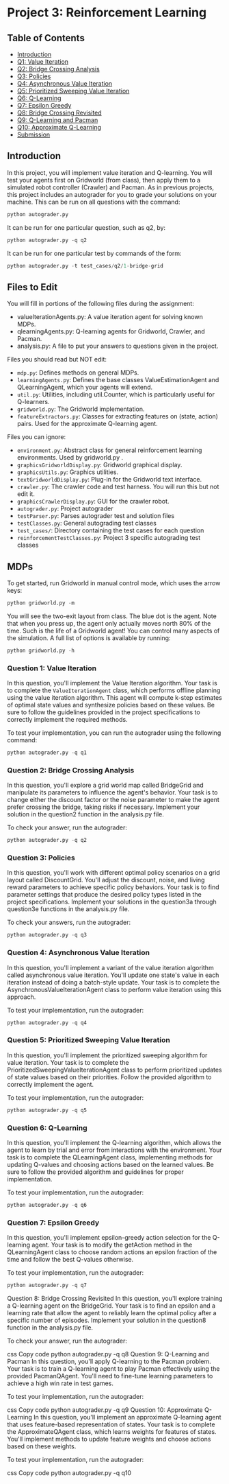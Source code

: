 # Project 3: Reinforcement Learning

## Table of Contents
- [Introduction](#introduction)
- [Q1: Value Iteration](#q1-value-iteration)
- [Q2: Bridge Crossing Analysis](#q2-bridge-crossing-analysis)
- [Q3: Policies](#q3-policies)
- [Q4: Asynchronous Value Iteration](#q4-asynchronous-value-iteration)
- [Q5: Prioritized Sweeping Value Iteration](#q5-prioritized-sweeping-value-iteration)
- [Q6: Q-Learning](#q6-q-learning)
- [Q7: Epsilon Greedy](#q7-epsilon-greedy)
- [Q8: Bridge Crossing Revisited](#q8-bridge-crossing-revisited)
- [Q9: Q-Learning and Pacman](#q9-q-learning-and-pacman)
- [Q10: Approximate Q-Learning](#q10-approximate-q-learning)
- [Submission](#submission)

## Introduction
In this project, you will implement value iteration and Q-learning. You will test your agents first on Gridworld (from class), then apply them to a simulated robot controller (Crawler) and Pacman.
As in previous projects, this project includes an autograder for you to grade your solutions on your machine. This can be run on all questions with the command:
```python
python autograder.py
```

It can be run for one particular question, such as q2, by:
```python
python autograder.py -q q2
```

It can be run for one particular test by commands of the form:
```python
python autograder.py -t test_cases/q2/1-bridge-grid
```

## Files to Edit
You will fill in portions of the following files during the assignment:
- valueIterationAgents.py: A value iteration agent for solving known MDPs.
- qlearningAgents.py: Q-learning agents for Gridworld, Crawler, and Pacman.
- analysis.py: A file to put your answers to questions given in the project.

Files you should read but NOT edit:
- `mdp.py`: Defines methods on general MDPs.
- `learningAgents.py`: Defines the base classes ValueEstimationAgent and QLearningAgent, which your agents will extend.
- `util.py`: Utilities, including util.Counter, which is particularly useful for Q-learners.
- `gridworld.py`: The Gridworld implementation.
- `featureExtractors.py`: Classes for extracting features on (state, action) pairs. Used for the approximate Q-learning agent.

Files you can ignore:
- `environment.py`: Abstract class for general reinforcement learning environments. Used by gridworld.py .
- `graphicsGridworldDisplay.py`: Gridworld graphical display.
- `graphicsUtils.py`: Graphics utilities.
- `textGridworldDisplay.py`: Plug-in for the Gridworld text interface.
- `crawler.py`: The crawler code and test harness. You will run this but not edit it.
- `graphicsCrawlerDisplay.py`: GUI for the crawler robot.
- `autograder.py`: Project autograder
- `testParser.py`: Parses autograder test and solution files
- `testClasses.py`: General autograding test classes
- `test_cases/`: Directory containing the test cases for each question
- `reinforcementTestClasses.py`: Project 3 specific autograding test classes

## MDPs
To get started, run Gridworld in manual control mode, which uses the arrow keys:
```python
python gridworld.py -m
```

You will see the two-exit layout from class. The blue dot is the agent. Note that when you press up, the agent only actually moves north 80% of the time. Such is the life of a Gridworld agent!
You can control many aspects of the simulation. A full list of options is available by running:
```python
python gridworld.py -h
```


### Question 1: Value Iteration
In this question, you'll implement the Value Iteration algorithm. Your task is to complete the `ValueIterationAgent` class, which performs offline planning using the value iteration algorithm. This agent will compute k-step estimates of optimal state values and synthesize policies based on these values. Be sure to follow the guidelines provided in the project specifications to correctly implement the required methods.

To test your implementation, you can run the autograder using the following command:

```python
python autograder.py -q q1
```

### Question 2: Bridge Crossing Analysis
In this question, you'll explore a grid world map called BridgeGrid and manipulate its parameters to influence the agent's behavior. Your task is to change either the discount factor or the noise parameter to make the agent prefer crossing the bridge, taking risks if necessary. Implement your solution in the question2 function in the analysis.py file.

To check your answer, run the autograder:

```python
python autograder.py -q q2
```

### Question 3: Policies
In this question, you'll work with different optimal policy scenarios on a grid layout called DiscountGrid. You'll adjust the discount, noise, and living reward parameters to achieve specific policy behaviors. Your task is to find parameter settings that produce the desired policy types listed in the project specifications. Implement your solutions in the question3a through question3e functions in the analysis.py file.

To check your answers, run the autograder:

```python
python autograder.py -q q3
```

### Question 4: Asynchronous Value Iteration
In this question, you'll implement a variant of the value iteration algorithm called asynchronous value iteration. You'll update one state's value in each iteration instead of doing a batch-style update. Your task is to complete the AsynchronousValueIterationAgent class to perform value iteration using this approach.

To test your implementation, run the autograder:

```python
python autograder.py -q q4
```

### Question 5: Prioritized Sweeping Value Iteration
In this question, you'll implement the prioritized sweeping algorithm for value iteration. Your task is to complete the PrioritizedSweepingValueIterationAgent class to perform prioritized updates of state values based on their priorities. Follow the provided algorithm to correctly implement the agent.

To test your implementation, run the autograder:

```python
python autograder.py -q q5
```

### Question 6: Q-Learning
In this question, you'll implement the Q-learning algorithm, which allows the agent to learn by trial and error from interactions with the environment. Your task is to complete the QLearningAgent class, implementing methods for updating Q-values and choosing actions based on the learned values. Be sure to follow the provided algorithm and guidelines for proper implementation.

To test your implementation, run the autograder:

```python
python autograder.py -q q6
```

### Question 7: Epsilon Greedy
In this question, you'll implement epsilon-greedy action selection for the Q-learning agent. Your task is to modify the getAction method in the QLearningAgent class to choose random actions an epsilon fraction of the time and follow the best Q-values otherwise.

To test your implementation, run the autograder:

```python
python autograder.py -q q7
```

Question 8: Bridge Crossing Revisited
In this question, you'll explore training a Q-learning agent on the BridgeGrid. Your task is to find an epsilon and a learning rate that allow the agent to reliably learn the optimal policy after a specific number of episodes. Implement your solution in the question8 function in the analysis.py file.

To check your answer, run the autograder:

css
Copy code
python autograder.py -q q8
Question 9: Q-Learning and Pacman
In this question, you'll apply Q-learning to the Pacman problem. Your task is to train a Q-learning agent to play Pacman effectively using the provided PacmanQAgent. You'll need to fine-tune learning parameters to achieve a high win rate in test games.

To test your implementation, run the autograder:

css
Copy code
python autograder.py -q q9
Question 10: Approximate Q-Learning
In this question, you'll implement an approximate Q-learning agent that uses feature-based representation of states. Your task is to complete the ApproximateQAgent class, which learns weights for features of states. You'll implement methods to update feature weights and choose actions based on these weights.

To test your implementation, run the autograder:

css
Copy code
python autograder.py -q q10
